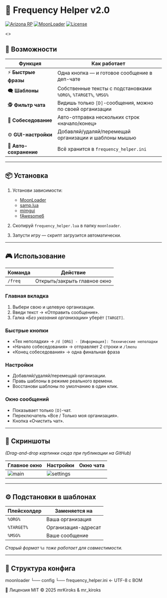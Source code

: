 # 📡 Frequency Helper v2.0  

[![Arizona RP](https://img.shields.io/badge/Arizona-RP+-orange?style=flat-square)](https://arizona-rp.com/)
[![MoonLoader](https://img.shields.io/badge/MoonLoader-0.27-blue?style=flat-square)](https://www.blast.hk/threads/13305/)
[![License](https://img.shields.io/badge/license-MIT-green?style=flat-square)](LICENSE)

&lt;&gt;

## 🚀 Возможности
| Функция | Как работает |
|---------|--------------|
| ⚡ **Быстрые фразы** | Одна кнопка — и готовое сообщение в деп-чате |
| 🗨️ **Шаблоны** | Собственные тексты с подстановками `%ORG%`, `%TARGET%`, `%MSG%` |
| 🕵️ **Фильтр чата** | Видишь только `[D]`-сообщения, можно по своей организации |
| 📝 **Собеседование** | Авто-отправка нескольких строк «начало/конец» |
| ⚙️ **GUI-настройки** | Добавляй/удаляй/перемещай организации и шаблоны мышью |
| 💾 **Авто-сохранение** | Всё хранится в `frequency_helper.ini` |

---

## 📦 Установка
1. Установи зависимости:
   - [MoonLoader](https://moonloader.ru)
   - [samp.lua](https://github.com/BlastHubTeam/samp.lua)
   - [mimgui](https://github.com/BlastHubTeam/mimgui)
   - [fAwesome6](https://github.com/BlastHubTeam/fAwesome6)

2. Скопируй `frequency_helper.lua` в папку `moonloader`.

3. Запусти игру — скрипт загрузится автоматически.

---

## 🎮 Использование
| Команда | Действие |
|---------|----------|
| `/freq` | Открыть/закрыть главное окно |

### Главная вкладка
1. Выбери свою и целевую организации.
2. Введи текст → «Отправить сообщение».
3. Галка *«Без указания организации»* уберёт `[TARGET]`.

### Быстрые кнопки
- «Тех неполадки» → `/d [ORG] - [Информация]: Технические неполадки`
- «Начало собеседования» → отправляет 2 строки и `/lmenu`
- «Конец собеседования» → одна финальная фраза

### Настройки
- Добавляй/удаляй/перемещай организации.
- Правь шаблоны в режиме реального времени.
- Восстанови шаблоны по умолчанию в один клик.

### Окно сообщений
- Показывает только `[D]`-чат.
- Переключатель «Все / Только моя организация».
- Кнопка «Очистить чат».

---

## 🎨 Скриншоты
*(Drag-and-drop картинки сюда при публикации на GitHub)*

| Главное окно | Настройки | Окно чата |
|--------------|-----------|-----------|
| ![main](screens/main.png) | ![settings](screens/settings.png) |

---

## ⚙️ Подстановки в шаблонах
| Плейсхолдер | Заменяется на |
|-------------|---------------|
| `%ORG%`     | Ваша организация |
| `%TARGET%`  | Организация-адресат |
| `%MSG%`     | Ваше сообщение |

*Старый формат `%s` тоже работает для совместимости.*

---

## 📁 Структура конфига
moonloader
└── config
└── frequency_helper.ini   ← UTF-8 с BOM

📜 Лицензия
MIT © 2025 mrKiroks & mr_kiroks
